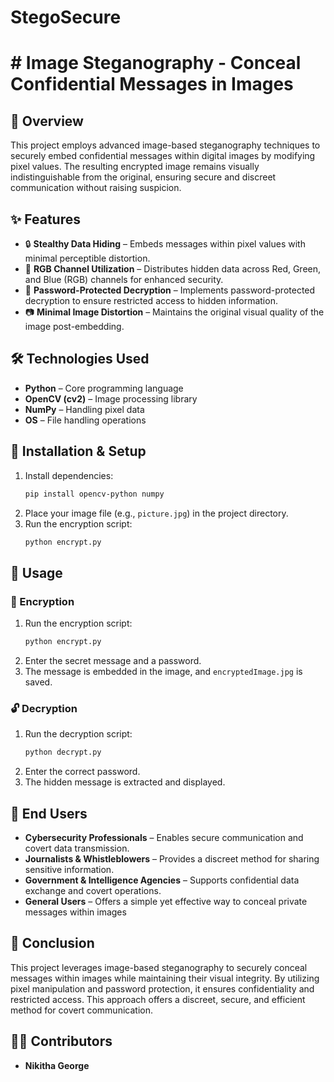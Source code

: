 # StegoSecure
# # Image Steganography - Conceal Confidential Messages in Images

## 📌 Overview
This project employs advanced image-based steganography techniques to securely embed confidential messages within digital images by modifying pixel values. The resulting encrypted image remains visually indistinguishable from the original, ensuring secure and discreet communication without raising suspicion.

## ✨ Features
- 🔒 **Stealthy Data Hiding** – Embeds messages within pixel values with minimal perceptible distortion.
- 🎨 **RGB Channel Utilization** – Distributes hidden data across Red, Green, and Blue (RGB) channels for enhanced security.
- 🔑 **Password-Protected Decryption** – Implements password-protected decryption to ensure restricted access to hidden information.
- 📷 **Minimal Image Distortion** – Maintains the original visual quality of the image post-embedding.

## 🛠️ Technologies Used
- **Python** – Core programming language
- **OpenCV (cv2)** – Image processing library
- **NumPy** – Handling pixel data
- **OS** – File handling operations

## 🚀 Installation & Setup

1. Install dependencies:
   ```sh
   pip install opencv-python numpy
   ```
2. Place your image file (e.g., `picture.jpg`) in the project directory.
3. Run the encryption script:
    ```sh
    python encrypt.py
      ```



## 🔐 Usage
### 📝 Encryption
1. Run the encryption script:
   ```sh
   python encrypt.py
   ```
2. Enter the secret message and a password.
3. The message is embedded in the image, and `encryptedImage.jpg` is saved.

### 🔓 Decryption
1. Run the decryption script:
   ```sh
   python decrypt.py
   ```
2. Enter the correct password.
3. The hidden message is extracted and displayed.

## 👥 End Users
- **Cybersecurity Professionals** – Enables secure communication and covert data transmission.
- **Journalists & Whistleblowers** – Provides a discreet method for sharing sensitive information.
- **Government & Intelligence Agencies** –  Supports confidential data exchange and covert operations.
- **General Users** – Offers a simple yet effective way to conceal private messages within images

## 📌 Conclusion
This project leverages image-based steganography to securely conceal messages within images while maintaining their visual integrity. By utilizing pixel manipulation and password protection, it ensures confidentiality and restricted access. This approach offers a discreet, secure, and efficient method for covert communication.

## 👨‍💻 Contributors
- **Nikitha George**
